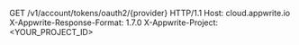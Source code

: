 GET /v1/account/tokens/oauth2/{provider} HTTP/1.1
Host: cloud.appwrite.io
X-Appwrite-Response-Format: 1.7.0
X-Appwrite-Project: <YOUR_PROJECT_ID>
